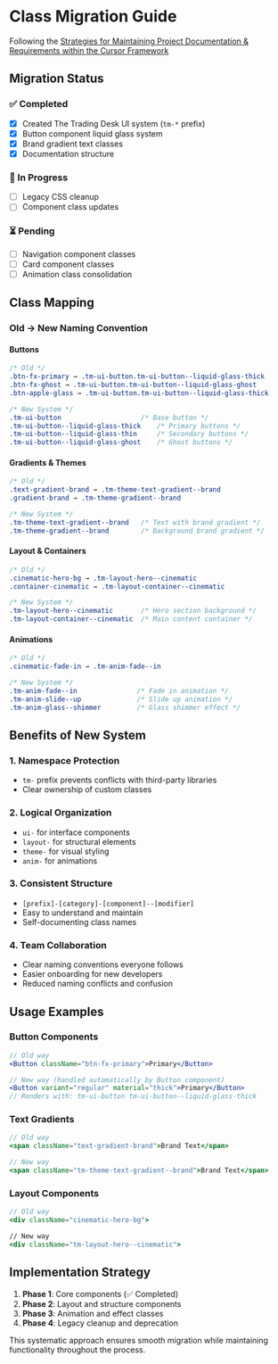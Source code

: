 # Class Migration Guide

Following the [Strategies for Maintaining Project Documentation & Requirements within the Cursor Framework](https://www.arsturn.com/blog/strategies-for-maintaining-documentation-requirements-cursor)

## Migration Status

### ✅ Completed
- [x] Created The Trading Desk UI system (`tm-*` prefix)
- [x] Button component liquid glass system
- [x] Brand gradient text classes
- [x] Documentation structure

### 🔄 In Progress
- [ ] Legacy CSS cleanup
- [ ] Component class updates

### ⏳ Pending
- [ ] Navigation component classes
- [ ] Card component classes
- [ ] Animation class consolidation

## Class Mapping

### Old → New Naming Convention

#### Buttons
```css
/* Old */
.btn-fx-primary → .tm-ui-button.tm-ui-button--liquid-glass-thick
.btn-fx-ghost → .tm-ui-button.tm-ui-button--liquid-glass-ghost
.btn-apple-glass → .tm-ui-button.tm-ui-button--liquid-glass-thick

/* New System */
.tm-ui-button                    /* Base button */
.tm-ui-button--liquid-glass-thick    /* Primary buttons */
.tm-ui-button--liquid-glass-thin     /* Secondary buttons */
.tm-ui-button--liquid-glass-ghost    /* Ghost buttons */
```

#### Gradients & Themes
```css
/* Old */
.text-gradient-brand → .tm-theme-text-gradient--brand
.gradient-brand → .tm-theme-gradient--brand

/* New System */
.tm-theme-text-gradient--brand   /* Text with brand gradient */
.tm-theme-gradient--brand        /* Background brand gradient */
```

#### Layout & Containers
```css
/* Old */
.cinematic-hero-bg → .tm-layout-hero--cinematic
.container-cinematic → .tm-layout-container--cinematic

/* New System */
.tm-layout-hero--cinematic       /* Hero section background */
.tm-layout-container--cinematic  /* Main content container */
```

#### Animations
```css
/* Old */
.cinematic-fade-in → .tm-anim-fade--in

/* New System */
.tm-anim-fade--in               /* Fade in animation */
.tm-anim-slide--up              /* Slide up animation */
.tm-anim-glass--shimmer         /* Glass shimmer effect */
```

## Benefits of New System

### 1. **Namespace Protection**
- `tm-` prefix prevents conflicts with third-party libraries
- Clear ownership of custom classes

### 2. **Logical Organization**
- `ui-` for interface components
- `layout-` for structural elements
- `theme-` for visual styling
- `anim-` for animations

### 3. **Consistent Structure**
- `[prefix]-[category]-[component]--[modifier]`
- Easy to understand and maintain
- Self-documenting class names

### 4. **Team Collaboration**
- Clear naming conventions everyone follows
- Easier onboarding for new developers
- Reduced naming conflicts and confusion

## Usage Examples

### Button Components
```jsx
// Old way
<Button className="btn-fx-primary">Primary</Button>

// New way (handled automatically by Button component)
<Button variant="regular" material="thick">Primary</Button>
// Renders with: tm-ui-button tm-ui-button--liquid-glass-thick
```

### Text Gradients
```jsx
// Old way
<span className="text-gradient-brand">Brand Text</span>

// New way
<span className="tm-theme-text-gradient--brand">Brand Text</span>
```

### Layout Components
```jsx
// Old way
<div className="cinematic-hero-bg">

// New way
<div className="tm-layout-hero--cinematic">
```

## Implementation Strategy

1. **Phase 1**: Core components (✅ Completed)
2. **Phase 2**: Layout and structure components
3. **Phase 3**: Animation and effect classes
4. **Phase 4**: Legacy cleanup and deprecation

This systematic approach ensures smooth migration while maintaining functionality throughout the process.
